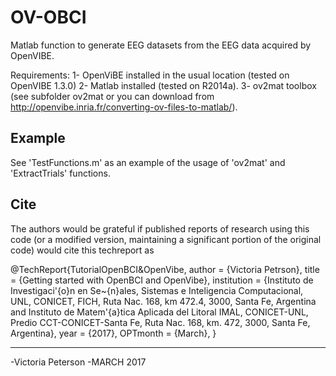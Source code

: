 # OV-OBCI
Matlab function to generate EEG datasets from the EEG data acquired by OpenVIBE. 

Requirements: 1- OpenViBE installed in the usual location (tested on OpenVIBE 1.3.0)
	      2- Matlab installed (tested on R2014a).
	      3- ov2mat toolbox (see subfolder ov2mat or you can download from http://openvibe.inria.fr/converting-ov-files-to-matlab/). 

Example
-------

See 'TestFunctions.m' as an example of the usage of 'ov2mat' and 'ExtractTrials' functions. 

Cite
----
The authors would be grateful if published reports of research using this code
(or a modified version, maintaining a significant portion of the original code)
would cite this techreport as 

@TechReport{TutorialOpenBCI&OpenVibe,
author = {Victoria Petrson},
title = {Getting started with OpenBCI and OpenVibe},
institution = {Instituto de Investigaci\'{o}n en Se\~{n}ales, Sistemas e Inteligencia Computacional, UNL, CONICET, FICH, Ruta Nac. 168, km 472.4, 3000, Santa Fe, Argentina and Instituto de Matem\'{a}tica Aplicada del Litoral IMAL, CONICET-UNL, Predio CCT-CONICET-Santa Fe, Ruta Nac. 168, km. 472, 3000, Santa Fe, Argentina},
year = {2017},
OPTmonth = {March},
}

-----------------------
-Victoria Peterson
-MARCH 2017


